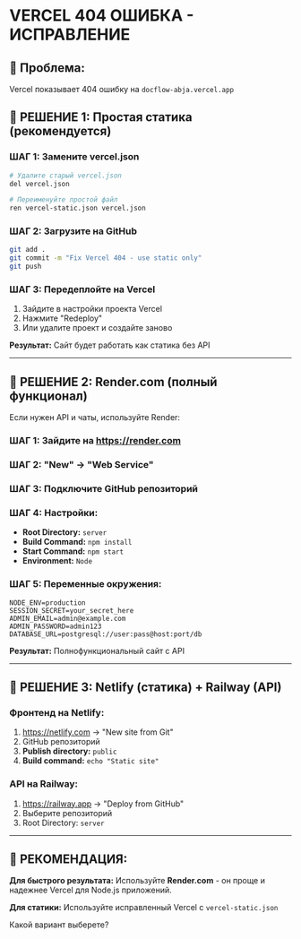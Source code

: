 # VERCEL 404 ОШИБКА - ИСПРАВЛЕНИЕ

## 🚨 Проблема:
Vercel показывает 404 ошибку на `docflow-abja.vercel.app`

## 🔧 РЕШЕНИЕ 1: Простая статика (рекомендуется)

### ШАГ 1: Замените vercel.json
```bash
# Удалите старый vercel.json
del vercel.json

# Переименуйте простой файл
ren vercel-static.json vercel.json
```

### ШАГ 2: Загрузите на GitHub
```bash
git add .
git commit -m "Fix Vercel 404 - use static only"
git push
```

### ШАГ 3: Передеплойте на Vercel
1. Зайдите в настройки проекта Vercel
2. Нажмите "Redeploy" 
3. Или удалите проект и создайте заново

**Результат:** Сайт будет работать как статика без API

---

## 🔧 РЕШЕНИЕ 2: Render.com (полный функционал)

Если нужен API и чаты, используйте Render:

### ШАГ 1: Зайдите на https://render.com
### ШАГ 2: "New" → "Web Service"
### ШАГ 3: Подключите GitHub репозиторий
### ШАГ 4: Настройки:
- **Root Directory:** `server`
- **Build Command:** `npm install`
- **Start Command:** `npm start`
- **Environment:** `Node`

### ШАГ 5: Переменные окружения:
```
NODE_ENV=production
SESSION_SECRET=your_secret_here
ADMIN_EMAIL=admin@example.com
ADMIN_PASSWORD=admin123
DATABASE_URL=postgresql://user:pass@host:port/db
```

**Результат:** Полнофункциональный сайт с API

---

## 🔧 РЕШЕНИЕ 3: Netlify (статика) + Railway (API)

### Фронтенд на Netlify:
1. https://netlify.com → "New site from Git"
2. GitHub репозиторий
3. **Publish directory:** `public`
4. **Build command:** `echo "Static site"`

### API на Railway:
1. https://railway.app → "Deploy from GitHub"
2. Выберите репозиторий
3. Root Directory: `server`

---

## 🎯 РЕКОМЕНДАЦИЯ:

**Для быстрого результата:** Используйте **Render.com** - он проще и надежнее Vercel для Node.js приложений.

**Для статики:** Используйте исправленный Vercel с `vercel-static.json`

Какой вариант выберете?
